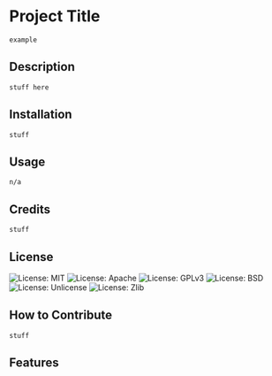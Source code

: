 
# Project Title
    example
## Description
    stuff here
## Installation
    stuff
## Usage
    n/a
## Credits
    stuff
## License
![License: MIT](https://img.shields.io/badge/License-MIT-lightblue.svg)
![License: Apache](https://img.shields.io/badge/License-Apache_2.0-blue.svg)
![License: GPLv3](https://img.shields.io/badge/License-GPLv3-blue.svg)
![License: BSD](https://img.shields.io/badge/License-BSD_3--Clause-blue.svg)
![License: Unlicense](https://img.shields.io/badge/license-Unlicense-blue.svg)
![License: Zlib](https://img.shields.io/badge/License-Zlib-lightgrey.svg)
## How to Contribute
    stuff
## Features
    